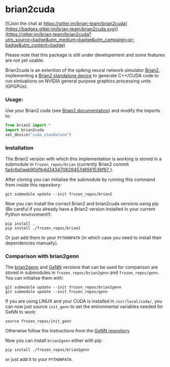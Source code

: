 
brian2cuda
==========

[![Join the chat at https://gitter.im/brian-team/brian2cuda](https://badges.gitter.im/brian-team/brian2cuda.svg)](https://gitter.im/brian-team/brian2cuda?utm_source=badge&utm_medium=badge&utm_campaign=pr-badge&utm_content=badge)

Please note that this package is still under developement and some features are not yet usable.

Brian2cuda is an extention of the spiking neural network simulator [Brian2](https://github.com/brian-team/brian2), implementing a [Brian2 standalone device](http://brian2.readthedocs.io/en/stable/developer/devices.html) to generate C++/CUDA code to run simluations on NVIDIA general purpose graphics processing units (GPGPUs).

### Usage: 
Use your Brian2 code (see [Brian2 documentation](http://brian2.readthedocs.io/en/stable/index.html)) and modify the imports to:
```python
from brian2 import *
import brian2cuda
set_device("cuda_standalone")
```

### Installation
The Brian2 version with which this implementation is working is stored in a submodule in `frozen_repos/brian` (currently Brian2 commit [fadc6a0aeb90d1b4d343470628457d8561536f67
](https://github.com/brian-team/brian2/tree/fadc6a0aeb90d1b4d343470628457d8561536f67)).

After cloning you can initialise the submodule by running this command from inside this repository:

```
git submodule update --init frozen_repos/brian2
```

Now you can install the correct Brian2 and brian2cuda versions using pip (Be careful if you already have a Brian2 version installed in your current Python environment!):
```
pip install .
pip install ./frozen_repos/brian2
```
Or just add them to your `PYTHONPATH` (in which case you need to install their dependencies manually).

### Comparison with brian2genn

The [brian2genn](https://github.com/brian-team/brian2genn) and [GeNN](https://github.com/genn-team/genn) versions that can be used for comparison are stored in submodules in `frozen_repos/brian2genn` and `frozen_repos/genn`. You can initialise them with:
```
git submodule update --init frozen_repos/brian2genn
git submodule update --init frozen_repos/genn
```
If you are using LINUX and your CUDA is installed in `/usr/local/cuda/`, you can now just source `init_genn` to set the enironmental variables needed for GeNN to work:
```
source frozen_repos/init_genn
```
Otherwise follow the instructions from the [GeNN repository](https://github.com/genn-team/genn)

Now you can install `brian2genn` either with pip:
```
pip install ./frozen_repos/brian2genn
```
or just add it to your `PYTHONPATH`.
